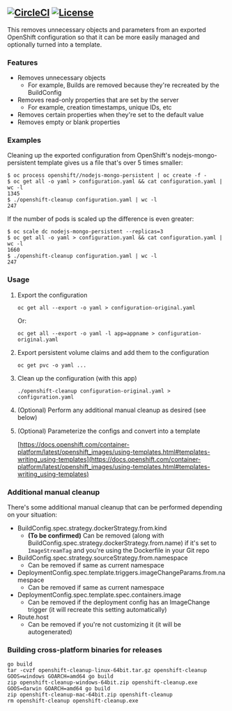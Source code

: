 [![CircleCI](https://circleci.com/gh/bmaupin/openshift-cleanup.svg?style=shield)](https://circleci.com/gh/bmaupin/openshift-cleanup)
[![License](https://img.shields.io/badge/license-Apache_2-blue.svg)](https://github.com/bmaupin/openshift-cleanup/blob/master/LICENSE)
---

This removes unnecessary objects and parameters from an exported OpenShift configuration so that it can be more easily
managed and optionally turned into a template.


### Features

- Removes unnecessary objects
    - For example, Builds are removed because they're recreated by the BuildConfig
- Removes read-only properties that are set by the server
    - For example, creation timestamps, unique IDs, etc
- Removes certain properties when they're set to the default value
- Removes empty or blank properties


### Examples

Cleaning up the exported configuration from OpenShift's nodejs-mongo-persistent template gives us a file that's over 5 times smaller:

```
$ oc process openshift//nodejs-mongo-persistent | oc create -f -
$ oc get all -o yaml > configuration.yaml && cat configuration.yaml | wc -l
1345
$ ./openshift-cleanup configuration.yaml | wc -l
247
```

If the number of pods is scaled up the difference is even greater:

```
$ oc scale dc nodejs-mongo-persistent --replicas=3
$ oc get all -o yaml > configuration.yaml && cat configuration.yaml | wc -l
1660
$ ./openshift-cleanup configuration.yaml | wc -l
247
```


### Usage

1. Export the configuration

    ```
    oc get all --export -o yaml > configuration-original.yaml
    ```

    Or:
    ```
    oc get all --export -o yaml -l app=appname > configuration-original.yaml
    ```

1. Export persistent volume claims and add them to the configuration

    ```
    oc get pvc -o yaml ...
    ```

1. Clean up the configuration (with this app)

    ```
    ./openshift-cleanup configuration-original.yaml > configuration.yaml
    ```

1. (Optional) Perform any additional manual cleanup as desired (see below)

1. (Optional) Parameterize the configs and convert into a template

    [https://docs.openshift.com/container-platform/latest/openshift_images/using-templates.html#templates-writing_using-templates](https://docs.openshift.com/container-platform/latest/openshift_images/using-templates.html#templates-writing_using-templates)


### Additional manual cleanup

There's some additional manual cleanup that can be performed depending on your situation:

- BuildConfig.spec.strategy.dockerStrategy.from.kind
    - **(To be confirmed)** Can be removed (along with BuildConfig.spec.strategy.dockerStrategy.from.name)
    if it's set to `ImageStreamTag` and you're using the Dockerfile in your Git repo
- BuildConfig.spec.strategy.sourceStrategy.from.namespace
    - Can be removed if same as current namespace
- DeploymentConfig.spec.template.triggers.imageChangeParams.from.namespace
    - Can be removed if same as current namespace
- DeploymentConfig.spec.template.spec.containers.image
    - Can be removed if the deployment config has an ImageChange trigger (it will recreate this setting automatically)
- Route.host
    - Can be removed if you're not customizing it (it will be autogenerated)


### Building cross-platform binaries for releases

```
go build
tar -cvzf openshift-cleanup-linux-64bit.tar.gz openshift-cleanup
GOOS=windows GOARCH=amd64 go build
zip openshift-cleanup-windows-64bit.zip openshift-cleanup.exe
GOOS=darwin GOARCH=amd64 go build
zip openshift-cleanup-mac-64bit.zip openshift-cleanup
rm openshift-cleanup openshift-cleanup.exe
```
